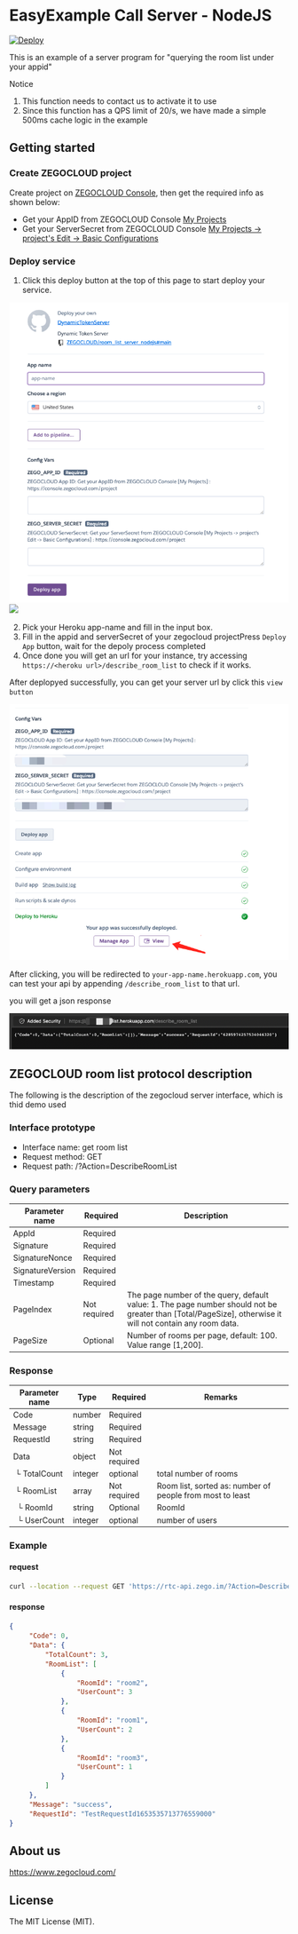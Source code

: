 # EasyExample Call Server - NodeJS

[![Deploy](https://www.herokucdn.com/deploy/button.svg)](https://heroku.com/deploy?template=https://github.com/ZEGOCLOUD/room_list_server_nodejs)

This is an example of a server program for "querying the room list under your appid"

Notice

1. This function needs to contact us to activate it to use
2. Since this function has a QPS limit of 20/s, we have made a simple 500ms cache logic in the example

## Getting started

### Create ZEGOCLOUD project

Create project on [ZEGOCLOUD Console](https://console.zegocloud.com), then get the required info as shown below:

- Get your AppID from ZEGOCLOUD Console [My Projects](https://console.zegocloud.com/project)
- Get your ServerSecret from ZEGOCLOUD Console [My Projects -&gt; project&#39;s Edit -&gt; Basic Configurations](https://console.zegocloud.com/project)

### Deploy service

1. Click this deploy button at the top of this page to start deploy your service.

![1654767167240.png](image/README/1654767167240.png)![](docs/images/deploy_to_heroku.jpg)

2. Pick your Heroku app-name and fill in the input box.
3. Fill in the appid and serverSecret of your zegocloud projectPress `Deploy App` button, wait for the depoly process completed
4. Once done you will get an url for your instance, try accessing `https://<heroku url>/describe_room_list` to check if it works.


After deplopyed successfully, you can get your server url by click this `view button`

![1654773020234.png](image/README/1654773020234.png)

After clicking, you will be redirected to `your-app-name.herokuapp.com`, you can test your api by appending `/describe_room_list` to that url.

you will get a json response

![1654773265675.png](image/README/1654773265675.png)

## ZEGOCLOUD room list protocol description

The following is the description of the zegocloud server interface, which is thid demo used

### Interface prototype

- Interface name: get room list
- Request method: GET
- Request path: /?Action=DescribeRoomList

### Query parameters

| Parameter name | Required | Description |
| ---------------- | -------- | --------------- |
| AppId | Required | |
| Signature | Required | |
| SignatureNonce | Required | |
| SignatureVersion | Required | |
| Timestamp | Required | |
| PageIndex | Not required | The page number of the query, default value: 1. The page number should not be greater than [Total/PageSize], otherwise it will not contain any room data. |
| PageSize | Optional | Number of rooms per page, default: 100. Value range [1,200]. |

### Response

| Parameter name | Type | Required | Remarks |
| ------------------------ | ------- | -------- | ----------------- |
| Code | number | Required |  |
| Message | string | Required |  |
| RequestId | string | Required |  |
| Data | object | Not required |  |
| &nbsp;└ TotalCount | integer | optional | total number of rooms |
| &nbsp;└ RoomList | array | Not required | Room list, sorted as: number of people from most to least |
| &nbsp;&nbsp;└ RoomId | string | Optional | RoomId |
| &nbsp;&nbsp;└ UserCount | integer | optional | number of users |

### Example

#### request

```bash
curl --location --request GET 'https://rtc-api.zego.im/?Action=DescribeRoomList&AppId=1111111111&Timestamp=1654767863&Signature=ttttttttttt&SignatureVersion=2.0&SignatureNonce=bbe594dbabdd3502&PageIndex=1&PageSize=200'
```

#### response

```json
{
     "Code": 0,
     "Data": {
         "TotalCount": 3,
         "RoomList": [
             {
                 "RoomId": "room2",
                 "UserCount": 3
             },
             {
                 "RoomId": "room1",
                 "UserCount": 2
             },
             {
                 "RoomId": "room3",
                 "UserCount": 1
             }
         ]
     },
     "Message": "success",
     "RequestId": "TestRequestId1653535713776559000"
}
```

## About us

https://www.zegocloud.com/

## License

The MIT License (MIT).
